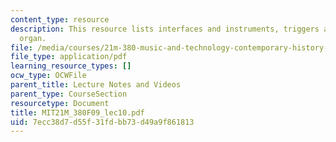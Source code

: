 ```yaml
---
content_type: resource
description: This resource lists interfaces and instruments, triggers and hydraulic
  organ.
file: /media/courses/21m-380-music-and-technology-contemporary-history-and-aesthetics-fall-2009/7ecc38d7d55f31fdbb73d49a9f861813_MIT21M_380F09_lec10.pdf
file_type: application/pdf
learning_resource_types: []
ocw_type: OCWFile
parent_title: Lecture Notes and Videos
parent_type: CourseSection
resourcetype: Document
title: MIT21M_380F09_lec10.pdf
uid: 7ecc38d7-d55f-31fd-bb73-d49a9f861813
---
```

